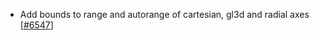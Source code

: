  - Add bounds to range and autorange of cartesian, gl3d and radial axes [[#6547](https://github.com/plotly/plotly.js/pull/6547)]
